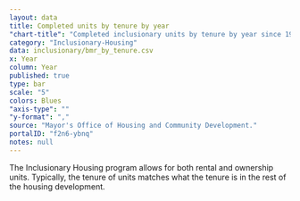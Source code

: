 ```yaml
---
layout: data
title: Completed units by tenure by year
"chart-title": "Completed inclusionary units by tenure by year since 1992"
category: "Inclusionary-Housing"
data: inclusionary/bmr_by_tenure.csv
x: Year
column: Year
published: true
type: bar
scale: "5"
colors: Blues
"axis-type": ""
"y-format": ","
source: "Mayor's Office of Housing and Community Development."
portalID: "f2n6-ybnq"
notes: null
---
```


The Inclusionary Housing program allows for both rental and ownership units. Typically, the tenure of units matches what the tenure is in the rest of the housing development.